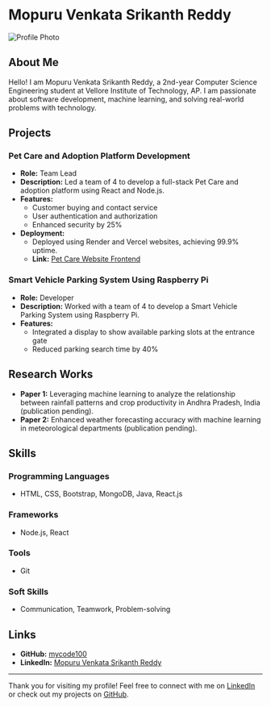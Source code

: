 # Mopuru Venkata Srikanth Reddy

![Profile Photo](link-to-your-profile-photo)

## About Me

Hello! I am Mopuru Venkata Srikanth Reddy, a 2nd-year Computer Science Engineering student at Vellore Institute of Technology, AP. I am passionate about software development, machine learning, and solving real-world problems with technology.

## Projects

### Pet Care and Adoption Platform Development
- **Role:** Team Lead
- **Description:** Led a team of 4 to develop a full-stack Pet Care and adoption platform using React and Node.js.
- **Features:** 
  - Customer buying and contact service
  - User authentication and authorization
  - Enhanced security by 25%
- **Deployment:** 
  - Deployed using Render and Vercel websites, achieving 99.9% uptime.
  - **Link:** [Pet Care Website Frontend](https://pet-care-website-frontend.vercel.app)

### Smart Vehicle Parking System Using Raspberry Pi
- **Role:** Developer
- **Description:** Worked with a team of 4 to develop a Smart Vehicle Parking System using Raspberry Pi.
- **Features:** 
  - Integrated a display to show available parking slots at the entrance gate
  - Reduced parking search time by 40%

## Research Works
- **Paper 1:** Leveraging machine learning to analyze the relationship between rainfall patterns and crop productivity in Andhra Pradesh, India (publication pending).
- **Paper 2:** Enhanced weather forecasting accuracy with machine learning in meteorological departments (publication pending).

## Skills

### Programming Languages
- HTML, CSS, Bootstrap, MongoDB, Java, React.js

### Frameworks
- Node.js, React

### Tools
- Git

### Soft Skills
- Communication, Teamwork, Problem-solving

## Links
- **GitHub:** [mycode100](https://github.com/mycode100)
- **LinkedIn:** [Mopuru Venkata Srikanth Reddy](https://www.linkedin.com/in/mopuru-venkata-srikanth-reddy-3010b4267/)

---

Thank you for visiting my profile! Feel free to connect with me on [LinkedIn](https://www.linkedin.com/in/mopuru-venkata-srikanth-reddy-3010b4267/) or check out my projects on [GitHub](https://github.com/mycode100).
